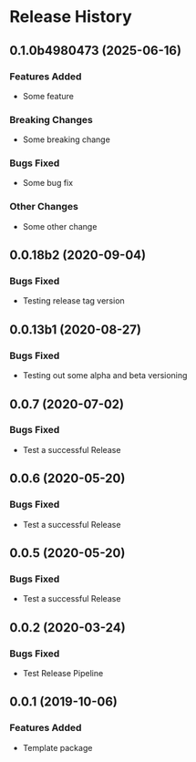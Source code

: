 # Release History

## 0.1.0b4980473 (2025-06-16)

### Features Added

- Some feature

### Breaking Changes

- Some breaking change

### Bugs Fixed

- Some bug fix

### Other Changes

- Some other change

## 0.0.18b2 (2020-09-04)

### Bugs Fixed

- Testing release tag version

## 0.0.13b1 (2020-08-27)

### Bugs Fixed

- Testing out some alpha and beta versioning

## 0.0.7 (2020-07-02)

### Bugs Fixed

- Test a successful Release

## 0.0.6 (2020-05-20)

### Bugs Fixed

- Test a successful Release

## 0.0.5 (2020-05-20)

### Bugs Fixed

- Test a successful Release

## 0.0.2 (2020-03-24)

### Bugs Fixed

- Test Release Pipeline

## 0.0.1 (2019-10-06)

### Features Added

- Template package
